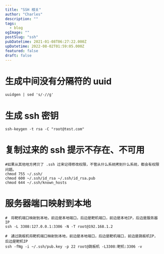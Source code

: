 ```yaml
---
title: "SSH 相关"
author: "Charles"
description: ""
tags:
  - blog
ogImage: ""
postSlug: "ssh"
pubDatetime: 2021-01-08T06:27:22.000Z
upDatetime: 2022-08-02T01:59:05.000Z
featured: false
draft: false
---
```


# 生成中间没有分隔符的 uuid

```shell
uuidgen | sed 's/-//g'
```

# 生成 ssh 密钥

```shell
ssh-keygen -t rsa -C "root@test.com"
```

# 复制过来的 ssh 提示不存在、不可用

```shell
#如果从其他地方拷贝了 .ssh 过来记得修改权限，不管从什么系统拷到什么系统，都会有权限问题。
chmod 755 ~/.ssh/
chmod 600 ~/.ssh/id_rsa ~/.ssh/id_rsa.pub
chmod 644 ~/.ssh/known_hosts
```

# 服务器端口映射到本地

```shell
#　将靶机端口映射到本地，前边是本地端口，后边是靶机端口，前边是本地IP，后边是服务器IP
ssh -L 3308:127.0.0.1:3306 -N -T root@192.168.1.2

#　通过跳板机将靶机端口映射到本地，前边是本地端口，后边是靶机端口，前边是跳板机IP，后边是靶机IP
ssh -fNg -i ~/.ssh/pub.key -p 22 root@跳板机 -L3308:靶机:3306 -v
```
